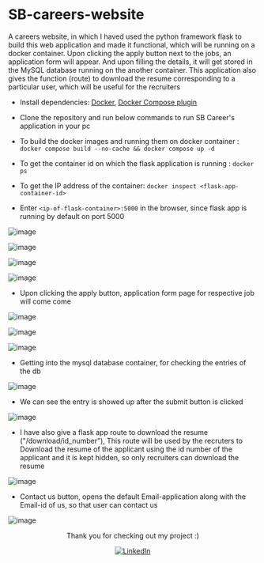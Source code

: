 # SB-careers-website
A careers website, in which I haved used the python framework flask to build this web application and made it functional, which will be running on a docker container. Upon clicking the apply button next to the jobs, an application form will appear.  And upon filling the details, it will get stored in the MySQL database running on the another container. This application also gives the function (route) to download the resume corresponding to a particular user, which will be useful for the recruiters

- Install dependencies: [Docker](https://docs.docker.com/engine/install/), [Docker Compose plugin](https://docs.docker.com/compose/install/linux/)
  
- Clone the repository and run below commands to run SB Career's application in your pc

- To build the docker images and running them on docker container : ```docker compose build --no-cache && docker compose up -d```

- To get the container id on which the flask application is running : ```docker ps ```

- To get the IP address of the container: ```docker inspect <flask-app-container-id> ```

- Enter ```<ip-of-flask-container>:5000``` in the browser, since flask app is running by default on port 5000

![image](https://github.com/user-attachments/assets/056071ac-66d1-49d0-ad1b-c642b1c46428)

![image](https://github.com/user-attachments/assets/6ccd4b5b-3545-4597-b669-a6e511bb0a77)

![image](https://github.com/user-attachments/assets/01d06925-7e6b-4253-9b6e-4e045471274e)

![image](https://github.com/user-attachments/assets/a01625c6-6264-4f58-8aa8-f4d30e854e6b)
- Upon clicking the apply button, application form page for respective job will come come

![image](https://github.com/user-attachments/assets/cc694dcb-9c9b-4dbb-bf0c-cd759dd7da5f)

![image](https://github.com/user-attachments/assets/473cab45-175c-41d4-a360-31164938c2c3)

![image](https://github.com/user-attachments/assets/652b3145-18cf-4030-b83d-09a3d089abe1)



- Getting into the mysql database container, for checking the entries of the db 

![image](https://github.com/user-attachments/assets/0c6119ba-bcc0-4082-8363-32418956bdd4)
- We can see the entry is showed up after the submit button is clicked

![image](https://github.com/user-attachments/assets/38878f7f-41eb-4eda-93ff-af63cfec8d09)
- I have also give a flask app route to download the resume ("/download/id_number"), This route will be used by the recruters to Download the resume of the applicant using the id number of the applicant and it is kept hidden, so only recruiters can download the resume

![image](https://github.com/user-attachments/assets/e21dbb87-0fea-4da8-913b-00b26e8a525b)

- Contact us button, opens the default Email-application along with the Email-id of us, so that user can contact us 

![image](https://github.com/user-attachments/assets/d2949269-2125-4822-9276-7f1779ccbe98)


<div align="center">
<p>Thank you for checking out my project :) </p>
</div>

<div align="center">
  <a href="https://www.linkedin.com/in/sarthak-bokade-1a0321224/">
    <img alt="LinkedIn" src="https://img.shields.io/badge/Connect_with_me-blue?logo=linkedin&logoColor=white">
  </a>
</div>
